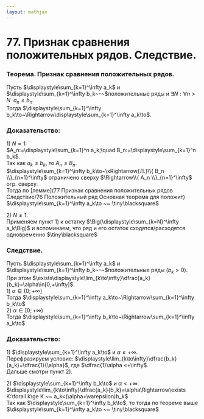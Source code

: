 ```yaml
---  
layout: mathjax  
---  
```

  
# 77. Признак сравнения положительных рядов. Следствие.  
  
### Теорема. Признак сравнения положительных рядов.  
Пусть $\displaystyle\sum_{k=1}^\infty a_k$ и $\displaystyle\sum_{k=1}^\infty b_k~-~$положительные ряды и $\exists N:\forall n>N ~~ a_n\le b_n$.  
Тогда $\displaystyle\sum_{k=1}^\infty b_k\to~\Rightarrow\displaystyle\sum_{k=1}^\infty a_k\to$.  
  
### Доказательство:  
$1)~N=1:$  
$A_n:=\displaystyle\sum_{k=1}^n a_k;\quad B_n:=\displaystyle\sum_{k=1}^n b_k$.  
Так как $a_k\le b_k,$ то $A_n\le B_n$.  
$\displaystyle\sum_{k=1}^\infty b_k\to~\xRightarrow{Л.}\\{ B_n \\}_{n=1}^\infty$ ограничено сверху $\Rightarrow\\{ A_n \\}_{n=1}^\infty$ огр. сверху.  
Тогда по [лемме](77 Признак сравнения положительных рядов Следствие/76 Положительный ряд Основная теорема для положит) $\displaystyle\sum_{k=1}^\infty a_k\to ~~ \tiny\blacksquare$  
  
$2)~N\ne 1$.  
Применяем пункт $1)$ к остатку $\Big(\displaystyle\sum_{k=N}^\infty a_k\Big)$ и вспоминаем, что ряд и его остаток сходятся/расходятся одновременно  $\tiny\blacksquare$  
  
### Следствие.  
Пусть $\displaystyle\sum_{k=1}^\infty a_k$ и $\displaystyle\sum_{k=1}^\infty b_k~-~$положительные ряды $(b_k>0)$.  
При этом $\exists\displaystyle\lim_{k\to\infty}\dfrac{a_k}{b_k}=\alpha\in[0;+\infty]$.  
$1)$ $\alpha\in(0;+\infty]$  
Тогда $\displaystyle\sum_{k=1}^\infty a_k\to~\Rightarrow\sum_{k=1}^\infty b_k\to$  
$2)~\alpha\in[0;+\infty)$  
Тогда $\displaystyle\sum_{k=1}^\infty b_k\to~\Rightarrow\sum_{k=1}^\infty a_k\to$  
  
### Доказательство:  
$1)$ $\displaystyle\sum_{k=1}^\infty a_k\to$ и $\alpha \le +\infty$.  
Перефразируем условие: $\displaystyle\lim_{k\to\infty}\dfrac{b_k}{a_k}=\dfrac{1}{\alpha}$, где $\dfrac{1}\alpha <+\infty$.  
Дальше смотри пункт $2)$.  
  
$2)$ $\displaystyle\sum_{k=1}^\infty b_k\to$ и $\alpha <+\infty$.  
$\displaystyle\lim_{k\to\infty}\dfrac{a_k}{b_k}=\alpha\Rightarrow\exists K:\forall k\ge K ~~ a_k<(\alpha+\varepsilon)b_k$  
Так как $\displaystyle\sum_{k=1}^\infty b_k\to$, то тогда по теореме выше $\displaystyle\sum_{k=1}^\infty a_k\to ~~ \tiny\blacksquare$  
